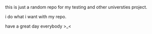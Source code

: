 <!---
- 👋 Hi, I’m @Tangguhdoesg
- 👀 I’m interested in ...
- 🌱 I’m currently learning ...
- 💞️ I’m looking to collaborate on ...
- 📫 How to reach me ...


Tangguhdoesg/Tangguhdoesg is a ✨ special ✨ repository because its `README.md` (this file) appears on your GitHub profile.
You can click the Preview link to take a look at your changes.
--->

this is just a random repo for my testing and other universties project.

i do what i want with my repo. 

have a great day everybody >_<

